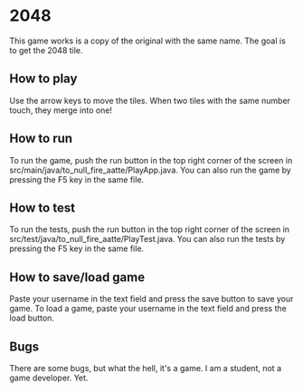 # 2048

This game works is a copy of the original with the same name. The goal is to get the 2048 tile.

## How to play

Use the arrow keys to move the tiles. When two tiles with the same number touch, they merge into one!

## How to run

To run the game, push the run button in the top right corner of the screen in src/main/java/to_null_fire_aatte/PlayApp.java. You can also run the game by pressing the F5 key in the same file.

## How to test

To run the tests, push the run button in the top right corner of the screen in src/test/java/to_null_fire_aatte/PlayTest.java. You can also run the tests by pressing the F5 key in the same file.

## How to save/load game

Paste your username in the text field and press the save button to save your game. To load a game, paste your username in the text field and press the load button.

## Bugs

There are some bugs, but what the hell, it's a game. I am a student, not a game developer. Yet.

